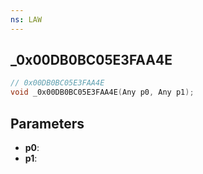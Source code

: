 ```yaml
---
ns: LAW
---
```

## _0x00DB0BC05E3FAA4E

```c
// 0x00DB0BC05E3FAA4E
void _0x00DB0BC05E3FAA4E(Any p0, Any p1);
```

## Parameters
* **p0**:
* **p1**:
